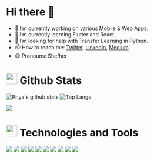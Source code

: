 # Hi there 👋

- 🔭 I’m currently working on various Mobile & Web Apps.
- 🌱 I’m currently learning Flutter and React.
- 🤔 I’m looking for help with Transfer Learning in Python.
- 📫 How to reach me: [Twitter](https://twitter.com/CoderCooks), [LinkedIn](https://www.linkedin.com/in/priya-mishra-577447177/), [Medium](https://medium.com/@priya81199)
- 😄 Pronouns: She/her

# <img src="https://icons.iconarchive.com/icons/google/noto-emoji-objects/256/62927-chart-increasing-icon.png" width="30px"> Github Stats

![Priya's github stats](https://github-readme-stats.vercel.app/api?username=Priya-81199&show_icons=true&theme=tokyonight) ![Top Langs](https://github-readme-stats.vercel.app/api/top-langs/?username=Priya-81199&layout=compact&hide=MakeFile)

![](https://komarev.com/ghpvc/?username=Priya-81199&color=green)

# <img src="https://hotemoji.com/images/dl/d/man-technologist-emoji-by-google.png" width="30px"> Technologies and Tools 

![](https://img.shields.io/badge/Code-C/C++-informational?style=flat&logo=C&logoColor=white&color=2bbc8a)  ![](https://img.shields.io/badge/Code-Python-informational?style=flat&logo=python&logoColor=white&color=2bbc8a)  ![](https://img.shields.io/badge/Code-Dart-informational?style=flat&logo=dart&logoColor=white&color=2bbc8a)  ![](https://img.shields.io/badge/Code-PHP-informational?style=flat&logo=PHP&logoColor=white&color=2bbc8a)  ![](https://img.shields.io/badge/Code-Java-informational?style=flat&logo=Java&logoColor=white&color=2bbc8a)  ![](https://img.shields.io/badge/Framework-Flutter-informational?style=flat&logo=Flutter&logoColor=white&color=2bbc8a)  ![](https://img.shields.io/badge/Platform-Firebase-informational?style=flat&logo=Firebase&logoColor=white&color=2bbc8a) ![](https://img.shields.io/badge/Framework-Andriod%20Studio-informational?style=flat&logo=Android%20Studio&logoColor=white&color=2bbc8a)  ![](https://img.shields.io/badge/Editor-VSCode-informational?style=flat&logo=visual%20studio&logoColor=white&color=2bbc8a)  ![](http://img.shields.io/badge/DevTool-Git%20Version%20Control-informational?style=flat&logo=git&logoColor=white&color=2bbc8a)

<!--
**Priya-81199/Priya-81199** is a ✨ _special_ ✨ repository because its `README.md` (this file) appears on your GitHub profile.

Here are some ideas to get you started:
- 💬 Ask me about ...
- 👯 I’m looking to collaborate on ...
- ⚡ Fun fact: ...
-->

